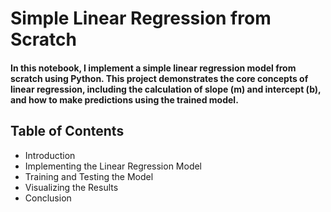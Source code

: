 # Simple Linear Regression from Scratch
#### In this notebook, I implement a simple linear regression model from scratch using Python. This project demonstrates the core concepts of linear regression, including the calculation of slope (m) and intercept (b), and how to make predictions using the trained model.

## Table of Contents
- Introduction
- Implementing the Linear Regression Model
- Training and Testing the Model
- Visualizing the Results
- Conclusion
